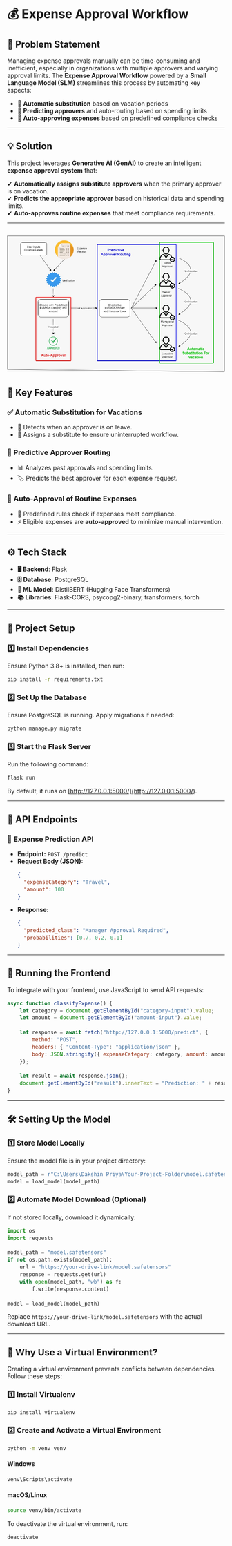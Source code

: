 # 💰 Expense Approval Workflow  


## 📌 Problem Statement  
Managing expense approvals manually can be time-consuming and inefficient, especially in organizations with multiple approvers and varying approval limits. The **Expense Approval Workflow** powered by a **Small Language Model (SLM)** streamlines this process by automating key aspects:  

- 🔹 **Automatic substitution** based on vacation periods  
- 🔹 **Predicting approvers** and auto-routing based on spending limits  
- 🔹 **Auto-approving expenses** based on predefined compliance checks  

---

## 💡 Solution  
This project leverages **Generative AI (GenAI)** to create an intelligent **expense approval system** that:  

✔ **Automatically assigns substitute approvers** when the primary approver is on vacation.  
✔ **Predicts the appropriate approver** based on historical data and spending limits.  
✔ **Auto-approves routine expenses** that meet compliance requirements.  

---
![Block Diagram](assets/blockdiagram.jpeg)
---
## 🚀 Key Features  

### ✅ Automatic Substitution for Vacations  
- 📅 Detects when an approver is on leave.  
- 🔄 Assigns a substitute to ensure uninterrupted workflow.  

### 🔄 Predictive Approver Routing  
- 📊 Analyzes past approvals and spending limits.  
- 🏷 Predicts the best approver for each expense request.  

### 🤖 Auto-Approval of Routine Expenses  
- 📜 Predefined rules check if expenses meet compliance.  
- ⚡ Eligible expenses are **auto-approved** to minimize manual intervention.  

---

## ⚙️ Tech Stack  
- **🖥 Backend**: Flask  
- **🗄 Database**: PostgreSQL  
- **🤖 ML Model**: DistilBERT (Hugging Face Transformers)  
- **📚 Libraries**: Flask-CORS, psycopg2-binary, transformers, torch  

---

## 📂 Project Setup

### 1️⃣ Install Dependencies
Ensure Python 3.8+ is installed, then run:
```sh
pip install -r requirements.txt
```

### 2️⃣ Set Up the Database
Ensure PostgreSQL is running. Apply migrations if needed:
```sh
python manage.py migrate
```

### 3️⃣ Start the Flask Server
Run the following command:
```sh
flask run
```
By default, it runs on [http://127.0.0.1:5000/](http://127.0.0.1:5000/).

---

## 📜 API Endpoints

### 🔹 Expense Prediction API

- **Endpoint:** `POST /predict`
- **Request Body (JSON):**
  ```json
  {
    "expenseCategory": "Travel",
    "amount": 100
  }
  ```
- **Response:**
  ```json
  {
    "predicted_class": "Manager Approval Required",
    "probabilities": [0.7, 0.2, 0.1]
  }
  
---

## 🎯 Running the Frontend

To integrate with your frontend, use JavaScript to send API requests:

```js
async function classifyExpense() {
    let category = document.getElementById("category-input").value;
    let amount = document.getElementById("amount-input").value;

    let response = await fetch("http://127.0.0.1:5000/predict", {
        method: "POST",
        headers: { "Content-Type": "application/json" },
        body: JSON.stringify({ expenseCategory: category, amount: amount })
    });

    let result = await response.json();
    document.getElementById("result").innerText = "Prediction: " + result.predicted_class;
}
```

---

## 🛠 Setting Up the Model

### 1️⃣ Store Model Locally
Ensure the model file is in your project directory:

```python
model_path = r"C:\Users\Dakshin Priya\Your-Project-Folder\model.safetensors" # Replace with your actual model path
model = load_model(model_path)
```

### 2️⃣ Automate Model Download (Optional)
If not stored locally, download it dynamically:

```python
import os
import requests

model_path = "model.safetensors"
if not os.path.exists(model_path):
    url = "https://your-drive-link/model.safetensors"
    response = requests.get(url)
    with open(model_path, "wb") as f:
        f.write(response.content)

model = load_model(model_path)
```

Replace `https://your-drive-link/model.safetensors` with the actual download URL.

---

## 📌 Why Use a Virtual Environment?

Creating a virtual environment prevents conflicts between dependencies. Follow these steps:

### 1️⃣ Install Virtualenv
```sh
pip install virtualenv
```

### 2️⃣ Create and Activate a Virtual Environment
```sh
python -m venv venv
```

#### Windows
```sh
venv\Scripts\activate
```

#### macOS/Linux
```sh
source venv/bin/activate
```

To deactivate the virtual environment, run:
```sh
deactivate
